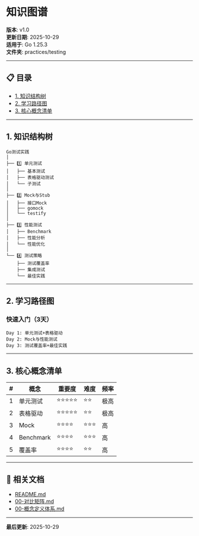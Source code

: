 ﻿# 知识图谱

**版本**: v1.0  
**更新日期**: 2025-10-29  
**适用于**: Go 1.25.3  
**文件夹**: practices/testing

---

## 📋 目录

- [1. 知识结构树](#1-知识结构树)
- [2. 学习路径图](#2-学习路径图)
- [3. 核心概念清单](#3-核心概念清单)

---

## 1. 知识结构树

```text
Go测试实践
│
├── 1️⃣ 单元测试
│   ├── 基本测试
│   ├── 表格驱动测试
│   └── 子测试
│
├── 2️⃣ Mock与Stub
│   ├── 接口Mock
│   ├── gomock
│   └── testify
│
├── 3️⃣ 性能测试
│   ├── Benchmark
│   ├── 性能分析
│   └── 性能优化
│
└── 4️⃣ 测试策略
    ├── 测试覆盖率
    ├── 集成测试
    └── 最佳实践
```

---

## 2. 学习路径图

### 快速入门（3天）

```text
Day 1: 单元测试+表格驱动
Day 2: Mock与性能测试
Day 3: 测试覆盖率+最佳实践
```

---

## 3. 核心概念清单

| # | 概念 | 重要度 | 难度 | 频率 |
|---|------|--------|------|------|
| 1 | 单元测试 | ⭐⭐⭐⭐⭐ | ⭐⭐ | 极高 |
| 2 | 表格驱动 | ⭐⭐⭐⭐⭐ | ⭐⭐ | 极高 |
| 3 | Mock | ⭐⭐⭐⭐ | ⭐⭐⭐ | 高 |
| 4 | Benchmark | ⭐⭐⭐⭐ | ⭐⭐⭐ | 高 |
| 5 | 覆盖率 | ⭐⭐⭐⭐ | ⭐⭐ | 高 |

---

## 🔗 相关文档

- [README.md](./README.md)
- [00-对比矩阵.md](./00-对比矩阵.md)
- [00-概念定义体系.md](./00-概念定义体系.md)

---

**最后更新**: 2025-10-29
